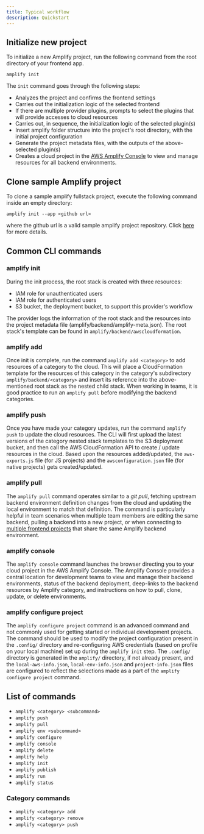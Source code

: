 ```yaml
---
title: Typical workflow
description: Quickstart
---
```


## Initialize new project

To initialize a new Amplify project, run the following command from the root directory of your frontend app.
```
amplify init
```

The `init` command goes through the following steps:
- Analyzes the project and confirms the frontend settings
- Carries out the initialization logic of the selected frontend
- If there are multiple provider plugins, prompts to select the plugins that will provide accesses to cloud resources
- Carries out, in sequence, the initialization logic of the selected plugin(s)
- Insert amplify folder structure into the project's root directory, with the initial project configuration
- Generate the project metadata files, with the outputs of the above-selected plugin(s)
- Creates a cloud project in the [AWS Amplify Console](https://console.aws.amazon.com/amplify) to view and manage resources for all backend environments.

## Clone sample Amplify project

To clone a sample amplify fullstack project, execute the following command inside an empty directory:

`amplify init --app <github url>`

where the github url is a valid sample amplify project repository. Click [here](~/cli/usage/headless.md#--app) for more details.

## Common CLI commands

### amplify init
During the init process, the root stack is created with three resources:

- IAM role for unauthenticated users
- IAM role for authenticated users
- S3 bucket, the deployment bucket, to support this provider's workflow

The provider logs the information of the root stack and the resources into the project metadata file (amplify/backend/amplify-meta.json).
The root stack's template can be found in `amplify/backend/awscloudformation`.

### amplify <category> add
Once init is complete, run the command `amplify add <category>` to add resources of a category to the cloud. This will place a CloudFormation template for the resources of this category in the category's subdirectory `amplify/backend/<category>` and insert its reference into the above-mentioned root stack as the nested child stack. When working in teams, it is good practice to run an `amplify pull` before modifying the backend categories.

### amplify push
Once you have made your category updates, run the command `amplify push` to update the cloud resources. The CLI will first upload the latest versions of the category nested stack templates to the S3 deployment bucket, and then call the AWS CloudFormation API to create / update resources in the cloud. Based upon the resources added/updated, the `aws-exports.js` file (for JS projects) and the `awsconfiguration.json` file (for native projects) gets created/updated.

### amplify pull
The `amplify pull` command operates similar to a *git pull*, fetching upstream backend environment definition changes from the cloud and updating the local environment to match that definition. The command is particularly helpful in team scenarios when multiple team members are editing the same backend, pulling a backend into a new project, or when connecting to [multiple frontend projects](~/cli/teams/multi-frontend.md) that share the same Amplify backend environment.

### amplify console
The `amplify console` command launches the browser directing you to your cloud project in the AWS Amplify Console. The Amplify Console provides a central location for development teams to view and manage their backend environments, status of the backend deployment, deep-links to the backend resources by Amplify category, and instructions on how to pull, clone, update, or delete environments.

### amplify configure project
The `amplify configure project` command is an advanced command and not commonly used for getting started or individual development projects. The command should be used to modify the project configuration present in the `.config/` directory and re-configuring AWS credentials (based on profile on your local machine) set up during the `amplify init` step. The `.config/` directory is generated in the `amplify/` directory, if not already present, and the `local-aws-info.json`, `local-env-info.json` and `project-info.json` files are configured to reflect the selections made as a part of the `amplify configure project` command.

## List of commands

- `amplify <category> <subcommand>`
- `amplify push`
- `amplify pull`
- `amplify env <subcommand>`
- `amplify configure`
- `amplify console`
- `amplify delete`
- `amplify help`
- `amplify init`
- `amplify publish`
- `amplify run`
- `amplify status`

### Category commands

- `amplify <category> add`
- `amplify <category> remove`
- `amplify <category> push`
